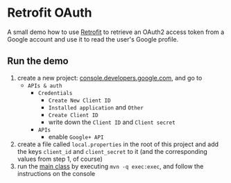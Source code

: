 # Retrofit OAuth

A small demo how to use [Retrofit](http://square.github.io/retrofit) to
retrieve an OAuth2 access token from a Google account and use it to read
the user's Google profile.

## Run the demo

1. create a new project: [console.developers.google.com](https://console.developers.google.com), 
   and go to
    * `APIs & auth`
        * `Credentials`
            * `Create New Client ID`
            * `Installed application` and `Other`
            * `Create Client ID`
            * write down the `Client ID` and `Client secret`
        * `APIs`
            * enable `Google+ API`
1. create a file called `local.properties` in the root of this project
   and add the keys `client_id` and `client_secret` to it (and the
   corresponding values from step 1, of course)
1. run the [main class](https://github.com/bkiers/retrofit-oauth/blob/master/src/main/java/nl/bigo/retrofitoauth/Main.java)
   by executing `mvn -q exec:exec`, and follow the instructions on the console
